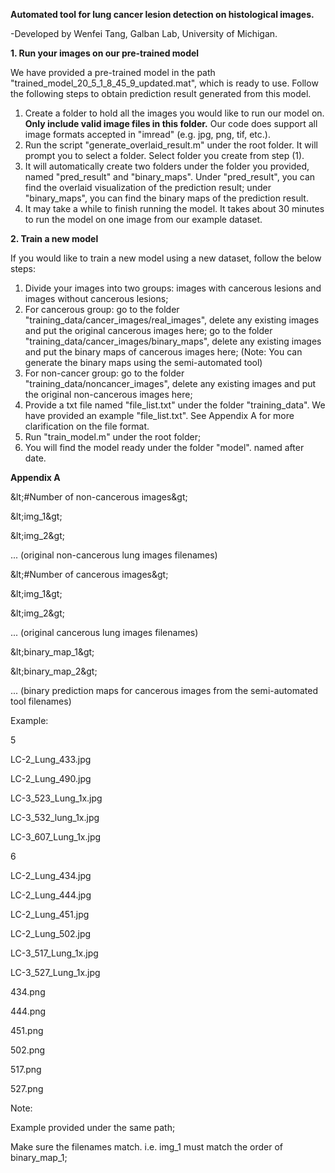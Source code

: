 **Automated tool for lung cancer lesion detection on histological images.**

-Developed by Wenfei Tang, Galban Lab, University of Michigan.

**1. Run your images on our pre-trained model**

We have provided a pre-trained model in the path &quot;trained\_model\_20\_5\_1\_8\_45\_9\_updated.mat&quot;, which is ready to use. Follow the following steps to obtain prediction result generated from this model.

1. Create a folder to hold all the images you would like to run our model on. **Only include valid image files in this folder.** Our code does support all image formats accepted in &quot;imread&quot; (e.g. jpg, png, tif, etc.).
2. Run the script &quot;generate\_overlaid\_result.m&quot; under the root folder. It will prompt you to select a folder. Select folder you create from step (1).
3. It will automatically create two folders under the folder you provided, named &quot;pred\_result&quot; and &quot;binary\_maps&quot;. Under &quot;pred\_result&quot;, you can find the overlaid visualization of the prediction result; under &quot;binary\_maps&quot;, you can find the binary maps of the prediction result.
4. It may take a while to finish running the model. It takes about 30 minutes to run the model on one image from our example dataset.

**2. Train a new model**

If you would like to train a new model using a new dataset, follow the below steps:

1. Divide your images into two groups: images with cancerous lesions and images without cancerous lesions;
2. For cancerous group: go to the folder &quot;training\_data/cancer\_images/real\_images&quot;, delete any existing images and put the original cancerous images here; go to the folder &quot;training\_data/cancer\_images/binary\_maps&quot;, delete any existing images and put the binary maps of cancerous images here; (Note: You can generate the binary maps using the semi-automated tool)
3. For non-cancer group: go to the folder &quot;training\_data/noncancer\_images&quot;, delete any existing images and put the original non-cancerous images here;
4. Provide a txt file named &quot;file\_list.txt&quot; under the folder &quot;training\_data&quot;. We have provided an example &quot;file\_list.txt&quot;. See Appendix A for more clarification on the file format.
5. Run &quot;train\_model.m&quot; under the root folder;
6. You will find the model ready under the folder &quot;model&quot;. named after date.

**Appendix A**

\&lt;#Number of non-cancerous images\&gt;

\&lt;img\_1\&gt;

\&lt;img\_2\&gt;

... (original non-cancerous lung images filenames)

\&lt;#Number of cancerous images\&gt;

\&lt;img\_1\&gt;

\&lt;img\_2\&gt;

... (original cancerous lung images filenames)

\&lt;binary\_map\_1\&gt;

\&lt;binary\_map\_2\&gt;

... (binary prediction maps for cancerous images from the semi-automated tool filenames)

Example:

5

LC-2\_Lung\_433.jpg

LC-2\_Lung\_490.jpg

LC-3\_523\_Lung\_1x.jpg

LC-3\_532\_lung\_1x.jpg

LC-3\_607\_Lung\_1x.jpg

6

LC-2\_Lung\_434.jpg

LC-2\_Lung\_444.jpg

LC-2\_Lung\_451.jpg

LC-2\_Lung\_502.jpg

LC-3\_517\_Lung\_1x.jpg

LC-3\_527\_Lung\_1x.jpg

434.png

444.png

451.png

502.png

517.png

527.png

Note:

Example provided under the same path;

Make sure the filenames match. i.e. img\_1 must match the order of binary\_map\_1;